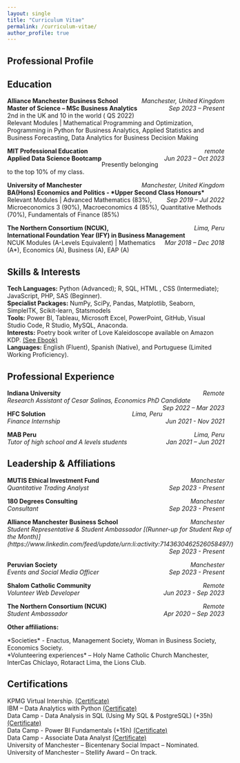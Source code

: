 ```yaml
---
layout: single
title: "Curriculum Vitae"
permalink: /curriculum-vitae/
author_profile: true
---
```


## Professional Profile

## Education 
<p> 
  <span style="float:left;font-weight:bold;"> Alliance Manchester Business School </span> <span style="float:right;font-style:italic;"> Manchester, United Kingdom </span> <br>  
  <span style="float:left;font-weight:bold;"> Master of Science – MSc Business Analytics </span> <span style="float:right;font-style:italic;"> Sep 2023 – Present </span>
  <br>
  2nd in the UK and 10 in the world ( QS 2022) <br>
  Relevant Modules | Mathematical Programming and Optimization, Programming in Python for Business Analytics, Applied Statistics and Business Forecasting, Data Analytics for Business Decision Making

</p>


<p> 
  <span style="float:left;font-weight:bold;"> MIT Professional Education </span> <span style="float:right;font-style:italic;"> remote </span> <br>  
  <span style="float:left;font-weight:bold;"> Applied Data Science Bootcamp  </span> <span style="float:right;font-style:italic;"> Jun 2023 – Oct 2023 </span> </p>
  Presently belonging to the top 10% of my class. <br>

<p> 
  <span style="float:left;font-weight:bold;"> University of Manchester </span> <span style="float:right;font-style:italic;"> Manchester, United Kingdom </span> <br>  
  <span style="float:left;font-weight:bold;"> BA(Hons) Economics and Politics - *Upper Second Class Honours* </span> <span style="float:right;font-style:italic;"> Sep 2019 – Jul 2022 </span> <br>
Relevant Modules | Advanced Mathematics (83%), Microeconomics 3 (90%), Macroeconomics 4 (85%), Quantitative Methods (70%), Fundamentals of Finance (85%) <br>
</p>

<p> 
  <span style="float:left;font-weight:bold;"> The Northern Consortium (NCUK),  </span> <span style="float:right;font-style:italic;"> Lima, Peru </span> <br>  
  <span style="float:left;font-weight:bold;"> International Foundation Year (IFY) in Business Management </span> <span style="float:right;font-style:italic;"> Mar 2018 – Dec 2018 </span> <br>
NCUK Modules (A-Levels Equivalent) | Mathematics (A*), Economics (A), Business (A), EAP (A) <br>
</p>


## Skills & Interests  
**Tech Languages:** Python (Advanced); R, SQL, HTML , CSS (Intermediate); JavaScript, PHP, SAS (Beginner). <br>
**Specialist Packages:** NumPy, SciPy, Pandas, Matplotlib, Seaborn, SimpleITK, Scikit-learn, Statsmodels <br>
**Tools:** Power BI, Tableau, Microsoft Excel, PowerPoint, GitHub, Visual Studio Code, R Studio, MySQL, Anaconda. <br>
**Interests:** Poetry book writer of Love Kaleidoscope available on Amazon KDP. [(See Ebook)](https://www.amazon.co.uk/Love-Kaleidoscope-artistic-journey-sprectrum-ebook/dp/B0CDSW7L31/ref=sr_1_1?crid=3KJ0CE38ZV3IG&keywords=love+kaleidoscope&qid=1692387005&s=digital-text&sprefix=%2Cdigital-text%2C93&sr=1-1) <br>
**Languages:** English (Fluent), Spanish (Native), and Portuguese (Limited Working Proficiency).


## Professional Experience 
<p>     
  <span style="float:left;font-weight:bold;"> Indiana University </span> <span style="float:right;font-style:italic;"> Remote </span> <br>  
  <span style="float:left;font-style:italic;"> Research Assistant of Cesar Salinas, Economics PhD Candidate </span> <span style="float:right;font-style:italic;"> Sep 2022 – Mar 2023 </span> <br> </p>

<p> 
  <span style="float:left;font-weight:bold;"> HFC Solution </span> <span style="float:right;font-style:italic;"> Lima, Peru </span> <br>  
  <span style="float:left;font-style:italic;"> Finance Internship </span> <span style="float:right;font-style:italic;"> Jun 2021 - Nov 2021 </span> <br>
</p>

<p> 
  <span style="float:left;font-weight:bold;"> MAB Peru </span> <span style="float:right;font-style:italic;"> Lima, Peru </span> <br>  
  <span style="float:left;font-style:italic;"> Tutor of high school and A levels students </span> <span style="float:right;font-style:italic;"> Jan 2021 – Jun 2021 </span> <br>
</p>

## Leadership & Affiliations
<p> 
  <span style="float:left;font-weight:bold;"> MUTIS Ethical Investment Fund </span> <span style="float:right;font-style:italic;"> Manchester </span> <br>  
  <span style="float:left;font-style:italic;"> Quantitative Trading Analyst </span> <span style="float:right;font-style:italic;"> Sep 2023 - Present </span> <br>
</p>
<p> 
  <span style="float:left;font-weight:bold;"> 180 Degrees Consulting </span> <span style="float:right;font-style:italic;"> Manchester </span> <br>  
  <span style="float:left;font-style:italic;"> Consultant </span> <span style="float:right;font-style:italic;"> Sep 2023 - Present </span> <br>
</p>
<p> 
  <span style="float:left;font-weight:bold;"> Alliance Manchester Business School </span> <span style="float:right;font-style:italic;"> Manchester </span> <br>  
  <span style="float:left;font-style:italic;"> Student Representative & Student Ambassador [(Runner-up for Student Rep of the Month)](https://www.linkedin.com/feed/update/urn:li:activity:7143630462526058497/) </span> <span style="float:right;font-style:italic;"> Sep 2023 - Present </span> <br>
</p>
<p> 
  <span style="float:left;font-weight:bold;"> Peruvian Society </span> <span style="float:right;font-style:italic;"> Manchester </span> <br>  
  <span style="float:left;font-style:italic;"> Events and Social Media Officer </span> <span style="float:right;font-style:italic;"> Sep 2023 - Present </span> <br>
</p>
<p> 
  <span style="float:left;font-weight:bold;"> Shalom Catholic Community </span> <span style="float:right;font-style:italic;"> Remote </span> <br>  
  <span style="float:left;font-style:italic;"> Volunteer Web Developer </span> <span style="float:right;font-style:italic;"> Jun 2023 - Sep 2023 </span> <br>
</p>

<p> 
  <span style="float:left;font-weight:bold;"> The Northern Consortium (NCUK) </span> <span style="float:right;font-style:italic;"> Remote </span> <br>  
  <span style="float:left;font-style:italic;"> Student Ambassador  </span> <span style="float:right;font-style:italic;"> Apr 2020 – Sep 2023 </span> <br>
</p>

<p> 
  <span style="float:left;font-weight:bold;"> Other affiliations: </span> <br>
</p> 
*Societies* - Enactus, Management Society, Woman in Business Society, Economics Society. <br>
*Volunteering experiences* – Holy Name Catholic Church Manchester,  InterCas  Chiclayo, Rotaract Lima, the Lions Club. <br>

## Certifications
KPMG Virtual Intership. [(Certificate)](https://forage-uploads-prod.s3.amazonaws.com/completion-certificates/KPMG%20AU/m7W4GMqeT3bh9Nb2c_KPMG%20AU_fHxSfigvAMp3fQ6Kh_1692723648433_completion_certificate.pdf) <br>
IBM – Data Analytics with Python [(Certificate)](https://www.coursera.org/account/accomplishments/certificate/EEA3NEFSVYK6) <br>
Data Camp - Data Analysis in SQL (Using My SQL & PostgreSQL) (+35h) [(Certificate)](https://www.datacamp.com/statement-of-accomplishment/track/b52ab2494c44a1dfae1f963b250267d7f4e0c78e?raw=1) <br>
Data Camp - Power BI Fundamentals (+15h)  [(Certificate)](https://www.datacamp.com/statement-of-accomplishment/track/12d8b6f8a31edfd1b90bdf15bfa02c1086f7914f) <br>
Data Camp - Associate Data Analyst [(Certificate)](https://www.datacamp.com/certificate/DAA0012489053946) <br>
University of Manchester – Bicentenary Social Impact – Nominated. <br>
University of Manchester – Stellify Award – On track.
